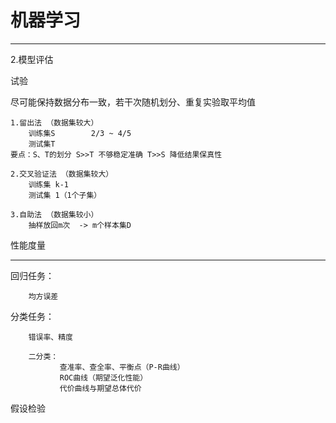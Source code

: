 # 机器学习 #

----------

2.模型评估

试验

尽可能保持数据分布一致，若干次随机划分、重复实验取平均值

	1.留出法 （数据集较大） 
		训练集S		2/3 ~ 4/5
		测试集T
	要点：S、T的划分 S>>T 不够稳定准确 T>>S 降低结果保真性

	2.交叉验证法 （数据集较大）
		训练集 k-1
		测试集 1（1个子集）

	3.自助法 （数据集较小）
		抽样放回m次  -> m个样本集D

性能度量

----------

回归任务：
		
		均方误差

分类任务：

		错误率、精度

		二分类：
			   查准率、查全率、平衡点（P-R曲线）
			   ROC曲线（期望泛化性能）
			   代价曲线与期望总体代价
假设检验



	

		
